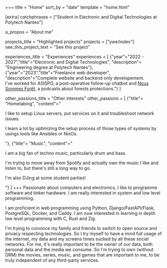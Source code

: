 +++
title = "Home"
sort_by = "date"
template = "home.html"

[extra]
catchphrases = ["Student in Electronic and Digital Technologies at Polytech Nantes"]

a_propos = "About me"

projects_title = "Highlighted projects"
projects = ["ywe/index"]
see_this_project_text = "See this project"

experiences_title = "Experiences"
experiences = [
    {"year"="2022 - 2027","title"="Electronic and Digital Technologies", "description"= "Engineering degree at Polytech Nantes"},
    {"year"="2023","title"="Freelance web developer", "description"="Complete website and backend only developement.<br>I've worked for ASISPO, a post-operative follow-up chatbot and <a class=link href='https://www.noussommesforet.com'>Nous Sommes Forêt</a>, a podcasts about forests protections."}
]

other_passions_title = "Other interests"
other_passions = [
    {"title"= "Homelabing", "content"="<p>I like to setup Linux servers, put services on it and troubleshoot network issues.</p> <p>I learn a lot by optimizing the setup process of those types of systems by usings tools like Ansibles or NixOs.</p>"},
    {"title"= "Music", "content"="<p>I am a big fan of techno music, particularly drum and bass.</p> <p>I'm trying to move away from Spotify and actually own the music I like and listen to, but there's still a long way to go. </p><p> I'm also DJing at some student parties!</p>"}
]
+++
Passionate about computers and electronics, I like to programme software and tinker hardware. I am really interested in system and low level programming. 

I am proficient in web programming using Python, Django/FastAPI/Flask, PostgreSQL, Docker, and Caddy.
I am now interested in learning in depth low level programming with C, Rust and Zig.

I'm trying to convince my family and friends to switch to open source and privacy respecting technologies.
So I try myself to have a mind full usage of the internet, my data and my screens times sucked by all these social networks.
For me, it's really important to be the owner of our data,  both personal data and the media we consume. So I'm trying to own (without DRM) the movies, series, music, and games that are important to me, to be truly independent of any third-party services.